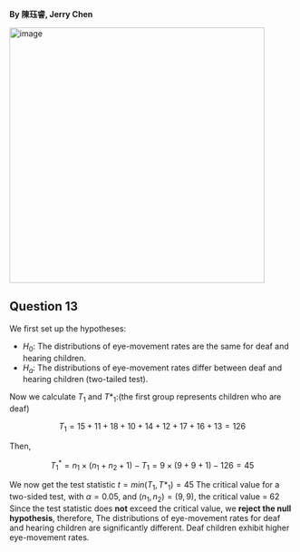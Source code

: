 **By 陳珏睿, Jerry Chen**

<img width="450" alt="image" src="https://github.com/user-attachments/assets/9dca8e3a-400e-4ba0-8df2-8ecd81a64928" />

## Question 13
We first set up the hypotheses:
- $H_0$: The distributions of eye-movement rates are the same for deaf and hearing children.
- $H_a$: The distributions of eye-movement rates differ between deaf and hearing children (two-tailed test).

Now we calculate $T_1$ and $T*_1$:(the first group represents children who are deaf)

$$
T_1 = 15+11+18+10+14+12+17+16+13= 126
$$

Then,

$$
T^{*}_1 = n_1 \times (n_1+n_2+1) - T_1 = 9 \times (9+9+1) -126 = 45
$$

We now get the test statistic $t=min(T_1, T*_1) = 45$
The critical value for a two-sided test, with $\alpha = 0.05$, and $(n_1, n_2)=(9,9)$, the critical value = 62
Since the test statistic does **not** exceed the critical value, we **reject the null hypothesis**, therefore, The distributions of eye-movement rates for deaf and hearing children are significantly different. Deaf children exhibit higher eye-movement rates.



